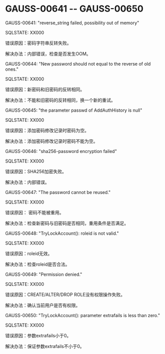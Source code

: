 # GAUSS-00641 -- GAUSS-00650<a name="ZH-CN_TOPIC_0302073462"></a>

GAUSS-00641: "reverse\_string failed, possibility out of memory"

SQLSTATE: XX000

错误原因：密码字符串反转失败。

解决办法：内部错误，检查是否发生OOM。

GAUSS-00644: "New password should not equal to the reverse of old ones."

SQLSTATE: XX000

错误原因：新密码和旧密码的反转相同。

解决办法：不能和旧密码的反转相同，换一个新的重试。

GAUSS-00645: "the parameter passwd of AddAuthHistory is null"

SQLSTATE: XX000

错误原因：添加密码修改记录时密码为空。

解决办法：添加密码修改记录时密码不能为空。

GAUSS-00646: "sha256-password encryption failed"

SQLSTATE: XX000

错误原因：SHA256加密失败。

解决办法：内部错误。

GAUSS-00647: "The password cannot be reused."

SQLSTATE: XX000

错误原因： 密码不能被重用。

解决办法：检查新密码与旧密码是否相同，重用条件是否满足。

GAUSS-00648: "TryLockAccount\(\): roleid is not valid."

SQLSTATE: XX000

错误原因：roleid无效。

解决办法：检查roleid是否合法。

GAUSS-00649: "Permission denied."

SQLSTATE: XX000

错误原因：CREATE/ALTER/DROP ROLE没有权限操作失败。

解决办法：确认当前用户是否有权限。

GAUSS-00650: "TryLockAccount\(\): parameter extrafails is less than zero."

SQLSTATE: XX000

错误原因：参数extrafails小于0。

解决办法：保证参数extrafails不小于0。
